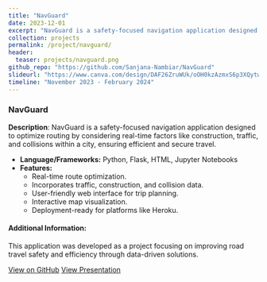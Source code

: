 ```yaml
---
title: "NavGuard"
date: 2023-12-01
excerpt: "NavGuard is a safety-focused navigation application designed to optimize routing by considering real-time factors like construction, traffic, and collisions within a city, ensuring efficient and secure travel.<br/>"
collection: projects
permalink: /project/navguard/
header:
  teaser: projects/navguard.png
github_repo: "https://github.com/Sanjana-Nambiar/NavGuard"
slideurl: "https://www.canva.com/design/DAF26ZruWUk/oOH0kzAzmxS6p3XQytw9sA/view?utm_content=DAF26ZruWUk&utm_campaign=designshare&utm_medium=link2&utm_source=uniquelinks&utlId=heb156b660d"
timeline: "November 2023 - February 2024"
---
```


### NavGuard

**Description**: NavGuard is a safety-focused navigation application designed to optimize routing by considering real-time factors like construction, traffic, and collisions within a city, ensuring efficient and secure travel.

- **Language/Frameworks:** Python, Flask, HTML, Jupyter Notebooks
- **Features:**
  - Real-time route optimization.
  - Incorporates traffic, construction, and collision data.
  - User-friendly web interface for trip planning.
  - Interactive map visualization.
  - Deployment-ready for platforms like Heroku.

#### Additional Information:
This application was developed as a project focusing on improving road travel safety and efficiency through data-driven solutions.

<div>
  <a href="{{ page.github_repo }}" target="_blank" class="btn btn-outline-primary"><i class="fab fa-github"></i> View on GitHub</a>
  <a href="{{ page.pdf_presentation }}" target="_blank" class="btn btn-outline-secondary"><i class="fa fa-file-pdf"></i> View Presentation</a>
</div>
